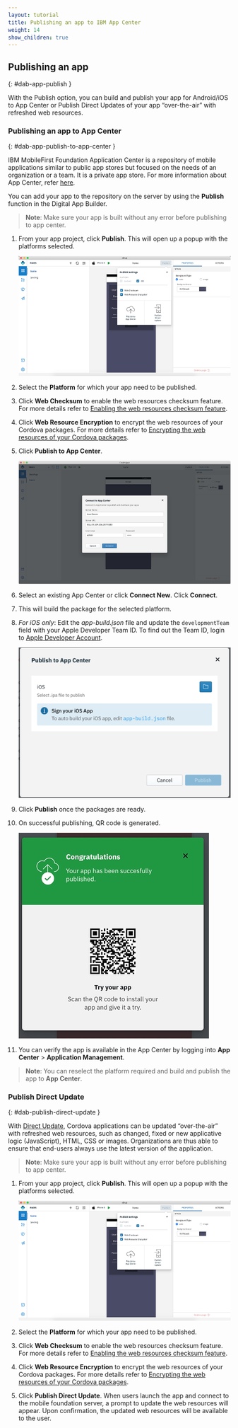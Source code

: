 ```yaml
---
layout: tutorial
title: Publishing an app to IBM App Center
weight: 14
show_children: true
---
```

<!-- NLS_CHARSET=UTF-8 -->

## Publishing an app
{: #dab-app-publish }

With the Publish option, you can build and publish your app for Android/iOS to App Center or Publish Direct Updates of your app “over-the-air” with refreshed web resources.

### Publishing an app to App Center
{: #dab-app-publish-to-app-center }

IBM MobileFirst Foundation Application Center is a repository of mobile applications similar to public app stores but focused on the needs of an organization or a team. It is a private app store. For more information about App Center, refer [here](http://mobilefirstplatform.ibmcloud.com/tutorials/en/foundation/8.0/appcenter/app-center-tutorial/).

You can add your app to the repository on the server by using the **Publish** function in the Digital App Builder.

>**Note**: Make sure your app is built without any error before publishing to app center.

1. From your app project, click **Publish**. This will open up a popup with the platforms selected.

    ![Publish](dab-publish.png)

2. Select the **Platform** for which your app need to be published.

3. Click **Web Checksum** to enable the web resources checksum feature. For more details refer to [Enabling the web resources checksum feature](https://mobilefirstplatform.ibmcloud.com/tutorials/en/foundation/8.0/application-development/cordova-apps/securing-apps/#enabling-the-web-resources-checksum-feature).

4. Click **Web Resource Encryption** to encrypt the web resources of your Cordova packages. For more details refer to [Encrypting the web resources of your Cordova packages](https://mobilefirstplatform.ibmcloud.com/tutorials/en/foundation/8.0/application-development/cordova-apps/securing-apps/#encrypting-the-web-resources-of-your-cordova-packages).

2. Click **Publish to App Center**.

    ![Publish to App Center](dab-publish-app-center.png)

3. Select an existing App Center or click **Connect New**. Click **Connect**.
4. This will build the package for the selected platform.
5. *For iOS only*: Edit the *app-build.json* file and update the `developmentTeam` field with your Apple Developer Team ID. To find out the Team ID, login to [Apple Developer Account](https://developer.apple.com/account/#/membership). 

    ![Publish iOS](dab-publish-ios.png)

6. Click **Publish** once the packages are ready.
7. On successful publishing, QR code is generated.

    ![Publish to App Center QR code](dab-publish-code-scan.png)

8. You can verify the app is available in the App Center by logging into **App Center** > **Application Management**.

>**Note**: You can reselect the platform required and build and publish the app to **App Center**.

### Publish Direct Update
{: #dab-publish-direct-update }

With [Direct Update](https://mobilefirstplatform.ibmcloud.com/tutorials/en/foundation/8.0/application-development/direct-update/), Cordova applications can be updated “over-the-air” with refreshed web resources, such as changed, fixed or new applicative logic (JavaScript), HTML, CSS or images. Organizations are thus able to ensure that end-users always use the latest version of the application.

>**Note**: Make sure your app is built without any error before publishing to app center.

1. From your app project, click **Publish**. This will open up a popup with the platforms selected.

    ![Publish](dab-publish.png)

2. Select the **Platform** for which your app need to be published.

3. Click **Web Checksum** to enable the web resources checksum feature. For more details refer to [Enabling the web resources checksum feature](https://mobilefirstplatform.ibmcloud.com/tutorials/en/foundation/8.0/application-development/cordova-apps/securing-apps/#enabling-the-web-resources-checksum-feature).

4. Click **Web Resource Encryption** to encrypt the web resources of your Cordova packages. For more details refer to [Encrypting the web resources of your Cordova packages](https://mobilefirstplatform.ibmcloud.com/tutorials/en/foundation/8.0/application-development/cordova-apps/securing-apps/#encrypting-the-web-resources-of-your-cordova-packages).
5. Click **Publish Direct Update**. When users launch the app and connect to the mobile foundation server, a prompt to update the web resources will appear. Upon confirmation, the updated web resources will be available to the user.
